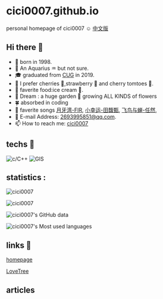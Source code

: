 # cici0007.github.io

personal homepage of cici0007 ☺️
[中文版](https://cici0007.github.io/README-CN.html)

## Hi there 👋

- 🐯 born in 1998.
- 🎂 An Aquarius ♒ but not sure.
- 🎓 graduated from [CUG](https://www.cug.edu.cn) in 2019.
- 🍻 I prefer cherries 🍒,strawberry 🍓 and cherry tomtoes 🍅.
- 🌹  faverite food:ice cream 🍦.
- 🌸 Dream : a huge garden 🏡 growing ALL KINDS of flowers
- 🍀 absorbed in coding
- 📀 faverite songs
[月牙湾-FIR](https://y.qq.com/n/ryqq/songDetail/0016IvEW0kcA1M),
[小幸运-田馥甄](https://y.qq.com/n/ryqq/songDetail/004WwYrR0Uhdzk),
[飞鸟与蝉-任然](https://y.qq.com/n/ryqq/songDetail/004Fimy419PpsA),
- 📧 E-mail Address: 2693995851@qq.com.
- 📫 How to reach me: [cici0007](https://cici0007.github.io)

## techs 🔧

![c/C++](https://img.shields.io/badge/CODE-C++-informational?style=flat&logo=C++&logoColor=white&color=f5d4d9)
![GIS](https://img.shields.io/badge/OS-<Windows>-informational?style=flat&logo=data:image/svg%2bxml;base64,<BASE64_DATA>)

## statistics :

<!-- ($$ \int_0^1 {x^2} \{\rm d}x $$ -->

![cici0007](https://github-profile-trophy.vercel.app/?username=cici0007)

![cici0007](https://komarev.com/ghpvc/?username=cici0007&color=FF00FF)

![cici0007's GitHub data](https://github-readme-stats.vercel.app/api?username=cici0007)

![cici0007's Most used languages](https://github-readme-stats.vercel.app/api/top-langs?username=cici0007&show_icons=true&count_private=true&theme=gotham)

## links 🔗

[homepage](https://cici0007.github.io)

[LoveTree](https://cici0007.github.io/LoveTree/)

## articles


